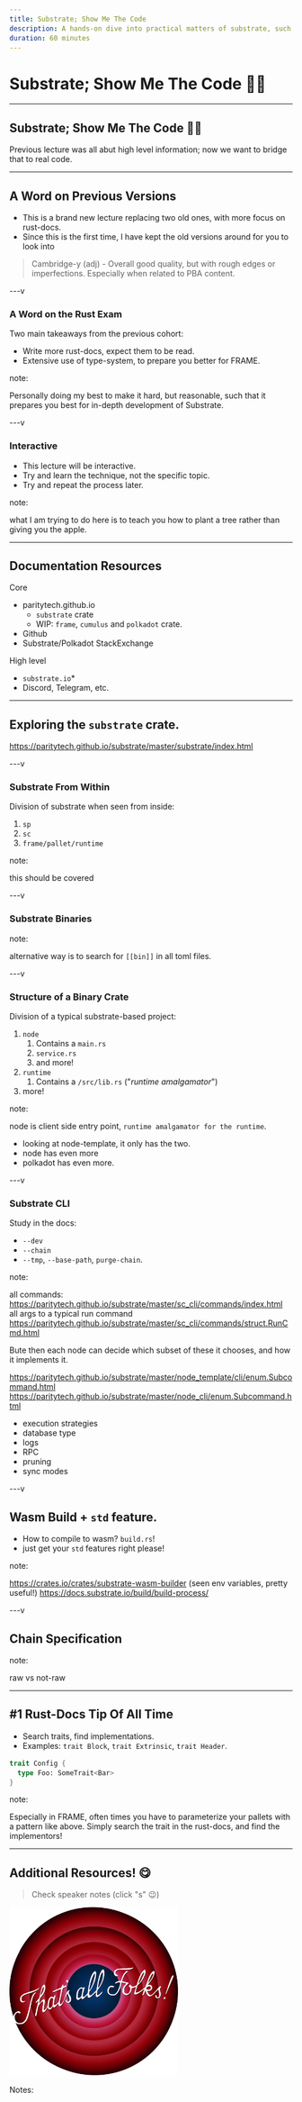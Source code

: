 ```yaml
---
title: Substrate; Show Me The Code
description: A hands-on dive into practical matters of substrate, such as docs, CLI and folder structure.
duration: 60 minutes
---
```


# Substrate; Show Me The Code 👨‍💻

---

## Substrate; Show Me The Code 👨‍💻

Previous lecture was all abut high level information; now we want to bridge that to real code.

---

## A Word on Previous Versions

- This is a brand new lecture replacing two old ones, with more focus on rust-docs.
- Since this is the first time, I have kept the old versions around for you to look into

> Cambridge-y (adj) - Overall good quality, but with rough edges or imperfections. Especially when related to PBA content.

<!-- .element: class="fragment" -->

---v

### A Word on the Rust Exam

Two main takeaways from the previous cohort:

- Write more rust-docs, expect them to be read.
- Extensive use of type-system, to prepare you better for FRAME.

note:

Personally doing my best to make it hard, but reasonable, such that it prepares you best for
in-depth development of Substrate.

---v

### Interactive

- This lecture will be interactive.
- Try and learn the technique, not the specific topic. <!-- .element: class="fragment" -->
- Try and repeat the process later. <!-- .element: class="fragment" -->

note:

what I am trying to do here is to teach you how to plant a tree rather than giving you the apple.

---

## Documentation Resources

Core

- paritytech.github.io
  - `substrate` crate
  - WIP: `frame`, `cumulus` and `polkadot` crate.
- Github
- Substrate/Polkadot StackExchange

High level

- `substrate.io`\*
- Discord, Telegram, etc.

---

## Exploring the `substrate` crate.

https://paritytech.github.io/substrate/master/substrate/index.html

---v

### Substrate From Within

Division of substrate when seen from inside:

1. `sp`
2. `sc`
3. `frame/pallet/runtime`

note:

this should be covered

---v

### Substrate Binaries

note:

alternative way is to search for `[[bin]]` in all toml files.

---v

### Structure of a Binary Crate

Division of a typical substrate-based project:

1. `node`
   1. Contains a `main.rs`
   2. `service.rs`
   3. and more!
2. `runtime`
   1. Contains a `/src/lib.rs` ("_runtime amalgamator_")
3. more!

note:

node is client side entry point, `runtime amalgamator for the runtime`.

- looking at node-template, it only has the two.
- node has even more
- polkadot has even more.

---v

### Substrate CLI

Study in the docs:

- `--dev`
- `--chain`
- `--tmp`, `--base-path`, `purge-chain`.

note:

all commands: https://paritytech.github.io/substrate/master/sc_cli/commands/index.html
all args to a typical run command https://paritytech.github.io/substrate/master/sc_cli/commands/struct.RunCmd.html

Bute then each node can decide which subset of these it chooses, and how it implements it.

https://paritytech.github.io/substrate/master/node_template/cli/enum.Subcommand.html
https://paritytech.github.io/substrate/master/node_cli/enum.Subcommand.html

- execution strategies
- database type
- logs
- RPC
- pruning
- sync modes

---v

## Wasm Build + `std` feature.

- How to compile to wasm? `build.rs`!
- just get your `std` features right please!

note:

https://crates.io/crates/substrate-wasm-builder (seen env variables, pretty useful!)
https://docs.substrate.io/build/build-process/

---v

## Chain Specification

note:

raw vs not-raw

---

## #1 Rust-Docs Tip Of All Time

- Search traits, find implementations.
- Examples: `trait Block`, `trait Extrinsic`, `trait Header`.

```rust
trait Config {
  type Foo: SomeTrait<Bar>
}
```

<!-- .element: class="fragment" -->

note:

Especially in FRAME, often times you have to parameterize your pallets with a pattern like above.
Simply search the trait in the rust-docs, and find the implementors!

---

## Additional Resources! 😋

> Check speaker notes (click "s" 😉)

<img width="300px" rounded src="../../assets/img/5-Substrate/thats_all_folks.png" />

Notes:
